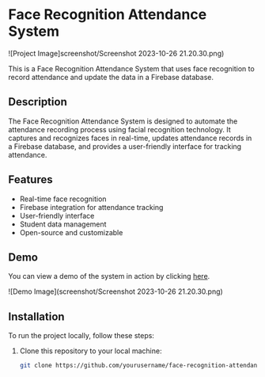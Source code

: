 # Face Recognition Attendance System

![Project Image]screenshot/Screenshot 2023-10-26 21.20.30.png)

This is a Face Recognition Attendance System that uses face recognition to record attendance and update the data in a Firebase database.

## Description

The Face Recognition Attendance System is designed to automate the attendance recording process using facial recognition technology. It captures and recognizes faces in real-time, updates attendance records in a Firebase database, and provides a user-friendly interface for tracking attendance.

## Features

- Real-time face recognition
- Firebase integration for attendance tracking
- User-friendly interface
- Student data management
- Open-source and customizable

## Demo

You can view a demo of the system in action by clicking [here](https://www.example.com/demo).

![Demo Image](screenshot/Screenshot 2023-10-26 21.20.30.png)

## Installation

To run the project locally, follow these steps:

1. Clone this repository to your local machine:

   ```bash
   git clone https://github.com/yourusername/face-recognition-attendance.git
